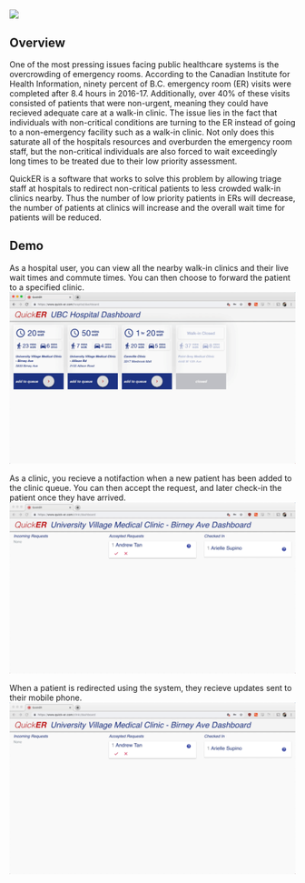 <img src="https://res.cloudinary.com/dxih0rp6w/image/upload/v1552872340/quickerSplash.png" align="center" />

<br />

## Overview

One of the most pressing issues facing public healthcare systems is the overcrowding of emergency rooms. According to the Canadian Institute for Health Information, ninety percent of B.C. emergency room (ER) visits were completed after 8.4 hours in 2016-17. Additionally, over 40% of these visits consisted of patients that were non-urgent, meaning they could have recieved adequate care at a walk-in clinic. The issue lies in the fact that individuals with non-critical conditions are turning to the ER instead of going to a non-emergency facility such as a walk-in clinic. Not only does this saturate all of the hospitals resources and overburden the emergency room staff, but the non-critical individuals are also forced to wait exceedingly long times to be treated due to their low priority assessment. 

QuickER is a software that works to solve this problem by allowing triage staff at hospitals to redirect non-critical patients to less crowded walk-in clinics nearby. Thus the number of low priority patients in ERs will decrease, the number of patients at clinics will increase and the overall wait time for patients will be reduced. 

## Demo

As a hospital user, you can view all the nearby walk-in clinics and their live wait times and commute times. You can then choose to forward the patient to a specified clinic.
![alt text](hospitalDemo.gif)
<br/>

As a clinic, you recieve a notifaction when a new patient has been added to the clinic queue. You can then accept the request, and later check-in the patient once they have arrived.
![alt text](clinicDemo.gif)

When a patient is redirected using the system, they recieve updates sent to their mobile phone.
![alt text](clinicDemo.gif)

